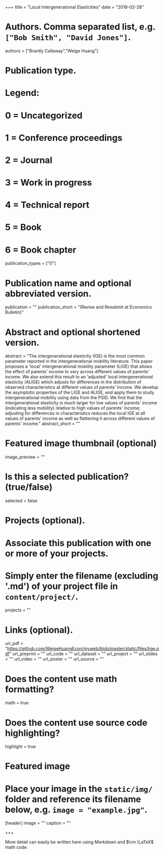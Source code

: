 +++
title = "Local Intergenerational Elasticities"
date = "2019-02-28"

# Authors. Comma separated list, e.g. `["Bob Smith", "David Jones"]`.
authors = ["Brantly Callaway","Weige Huang"]

# Publication type.
# Legend:
# 0 = Uncategorized
# 1 = Conference proceedings
# 2 = Journal
# 3 = Work in progress
# 4 = Technical report
# 5 = Book
# 6 = Book chapter
publication_types = ["0"]

# Publication name and optional abbreviated version.
publication = ""
publication_short = "(Revise and Resubmit at Economics Bulletin)"

# Abstract and optional shortened version.
abstract = "The intergenerational elasticity (IGE) is the most common parameter reported in the intergenerational mobility literature. This paper proposes a 'local' intergenerational mobility parameter (LIGE) that allows the effect of parents' income to vary across different values of parents' income.  We also extend this result to an 'adjusted' local intergenerational elasticity (ALIGE) which adjusts for differences in the distribution of observed characteristics at different values of parents' income.  We develop the asymptotic properties of the LIGE and ALIGE, and apply them to study intergenerational mobility using data from the PSID.  We find that the intergenerational elasticity is much larger for low values of parents' income (indicating less mobility) relative to high values of parents' income; adjusting for differences in characteristics reduces the local IGE at all values of parents' income as well as flattening it across different values of parents' income."
abstract_short = ""

# Featured image thumbnail (optional)
image_preview = ""

# Is this a selected publication? (true/false)
selected = false

# Projects (optional).
#   Associate this publication with one or more of your projects.
#   Simply enter the filename (excluding '.md') of your project file in `content/project/`.
projects = ""

# Links (optional).
url_pdf = "https://github.com/WeigeHuangEcon/myweb/blob/master/static/files/lige.pdf"
url_preprint = ""
url_code = ""
url_dataset = ""
url_project = ""
url_slides = ""
url_video = ""
url_poster = ""
url_source = ""

# Does the content use math formatting?
math = true

# Does the content use source code highlighting?
highlight = true

# Featured image
# Place your image in the `static/img/` folder and reference its filename below, e.g. `image = "example.jpg"`.
[header]
image = ""
caption = ""

+++

More detail can easily be written here using *Markdown* and $\rm \LaTeX$ math code.

